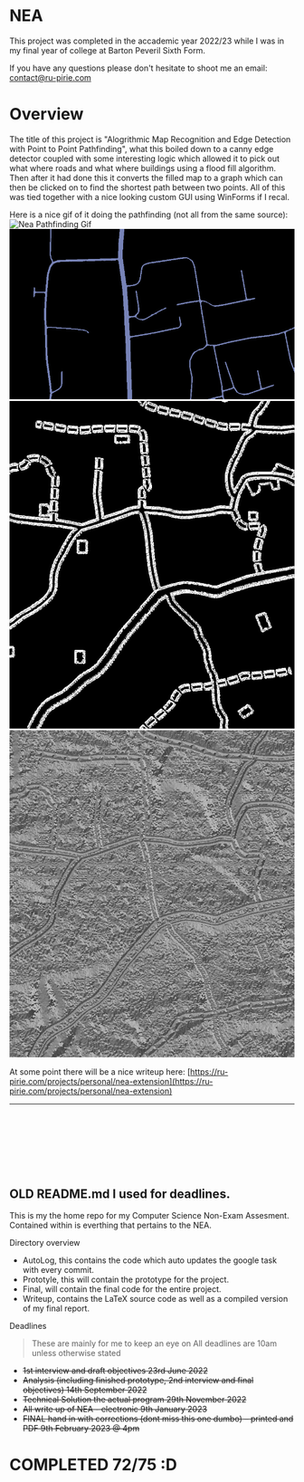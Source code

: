 # NEA

This project was completed in the accademic year 2022/23 while I was in my final year of college at Barton Peveril Sixth Form.

If you have any questions please don't hesitate to shoot me an email: contact@ru-pirie.com

# Overview
The title of this project is "Alogrithmic Map Recognition and Edge Detection with Point to Point Pathfinding", what this boiled down to a canny edge detector coupled with some interesting logic which allowed it to pick out what where roads and what where buildings using a flood fill algorithm. Then after it had done this it converts the filled map to a graph which can then be clicked on to find the shortest path between two points. All of this was tied together with a nice looking custom GUI using WinForms if I recal.

Here is a nice gif of it doing the pathfinding (not all from the same source):
![Nea Pathfinding Gif](https://ru-pirie.com/public/images/fp/nea.gif)
![Filled Mask](https://github.com/Ru-Pirie/NEA/blob/main/writeup/images/roadExamples/path.png)
![Edge Detected](https://github.com/Ru-Pirie/NEA/blob/main/writeup/images/edgeDetectionPrototype/j.jpg)
![Theta Image](https://github.com/Ru-Pirie/NEA/blob/main/writeup/images/edgeDetectionPrototype/f.jpg)

At some point there will be a nice writeup here: [https://ru-pirie.com/projects/personal/nea-extension](https://ru-pirie.com/projects/personal/nea-extension)

<hr>

<br><br><br><br><br><br>

## OLD README.md I used for deadlines.
This is my the home repo for my Computer Science Non-Exam Assesment. Contained within is everthing that pertains to the NEA. 

Directory overview
- AutoLog, this contains the code which auto updates the google task with every commit.
- Prototyle, this will contain the prototype for the project.
- Final, will contain the final code for the entire project.
- Writeup, contains the LaTeX source code as well as a compiled version of my final report.

Deadlines
> These are mainly for me to keep an eye on
> All deadlines are 10am unless otherwise stated
- ~~1st interview and draft objectives 23rd June 2022~~
- ~~Analysis (including finished prototype, 2nd interview and final objectives) 14th September 2022~~
- ~~Technical Solution the actual program 29th November 2022~~
- ~~All write up of NEA - electronic 9th January 2023~~
- ~~FINAL hand in with corrections (dont miss this one dumbo) – printed and PDF 9th February 2023 @ 4pm~~

# COMPLETED 72/75 :D
